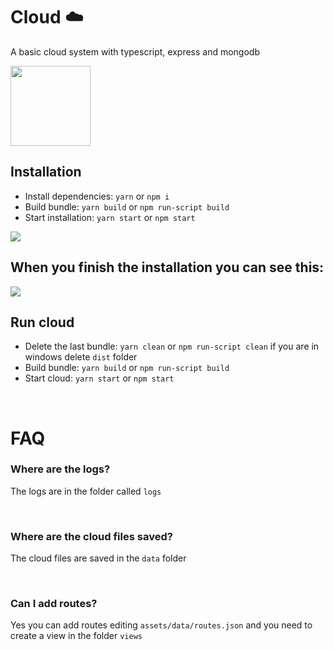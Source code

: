# Cloud ☁️
A basic cloud system with typescript, express and mongodb

<img width='128' height='128' src='https://i.imgur.com/Qe7LEJp.png'>

<br>

## Installation

- Install dependencies: `yarn` or `npm i`
- Build bundle: `yarn build` or `npm run-script build`
- Start installation: `yarn start` or `npm start`

<img src='https://i.imgur.com/6xK8jBj.jpg'>

<br>

## When you finish the installation you can see this:

<img src='https://i.imgur.com/QEVSMJw.jpg'>

<br>

## Run cloud

- Delete the last bundle: `yarn clean` or `npm run-script clean` if you are in windows delete `dist` folder
- Build bundle: `yarn build` or `npm run-script build`
- Start cloud: `yarn start` or `npm start`

<br>

# FAQ

### Where are the logs?

The logs are in the folder called `logs`

<br>

### Where are the cloud files saved?

The cloud files are saved in the `data` folder

<br>

### Can I add routes?

Yes you can add routes editing `assets/data/routes.json` and you need to create a view in the folder `views`

<br>
